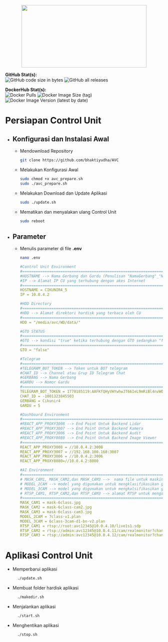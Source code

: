 <p align="center">
    <img src="https://www.jmiot.org/wp-content/uploads/2021/05/bg3-1024x576.png" width="400" height="200">
</p>

**GitHub Stat(s):**  
![GitHub code size in bytes](https://img.shields.io/github/languages/code-size/bhaktiyudha/AVC?logo=github) ![GitHub all releases](https://img.shields.io/github/downloads/bhaktiyudha/AVC/total?logo=github)

**DockerHub Stat(s):**  
![Docker Pulls](https://img.shields.io/docker/pulls/yudhabhakti/avc-ai?logo=docker) ![Docker Image Size (tag)](https://img.shields.io/docker/image-size/yudhabhakti/avc-ai/latest?logo=docker) ![Docker Image Version (latest by date)](https://img.shields.io/docker/v/yudhabhakti/avc-ai?logo=docker&sort=date)

# Persiapan Control Unit
- ## Konfigurasi dan Instalasi Awal
  - Mendownload Repository
    ```bash
    git clone https://github.com/bhaktiyudha/AVC
    ```
  - Melakukan Konfigurasi Awal
    ```bash
    sudo chmod +x avc_prepare.sh
    sudo ./avc_prepare.sh
    ```
  - Melakukan Download dan Update Aplikasi
    ```bash
    sudo ./update.sh
    ```
  - Mematikan dan menyalakan ulang Control Unit
    ```bash
    sudo reboot
    ```
- ## Parameter
  - Menulis parameter di file **.env**
    ```bash
    nano .env
    ```
    ```yaml
    #Control Unit Environment
    #================================================================
    #HOSTNAME --> Nama Gerbang dan Gardu (Penulisan "NamaGerbang"_"NomorGardu")
    #IP --> Alamat IP CU yang terhubung dengan akes Internet
    #================================================================
    HOSTNAME = CIKUNIR4_5
    IP = 10.0.4.2

    #HDD Directory
    #================================================================
    #HDD --> Alamat direktori hardisk yang terbaca oleh CU
    #================================================================
    HDD = "/media/avc/WD/data/"

    #GTO STATUS
    #================================================================
    #GTO --> kondisi "true" ketika terhubung dengan GTO sedangkan "false" tidak terhubung dengan GTO
    #================================================================
    GTO = "false"

    #Telegram
    #================================================================
    #TELEGRAM_BOT_TOKEN --> Token untuk BOT telegram
    #CHAT_ID --> Channel atau Grup ID Telegram Chat
    #GERBANG --> Nama Gerbang
    #GARDU --> Nomor Gardu
    #================================================================
    TELEGRAM_BOT_TOKEN = 1770185119:AAFKfQHyVHYwhwJT66IeL9mRiBl4nvW0UxQ
    CHAT_ID = -1001323845503
    GERBANG = Cikunir4
    GARDU = 5

    #Dashboard Environment
    #================================================================
    #REACT_APP_PROXY3008 --> End Point Untuk Backend Lidar
    #REACT_APP_PROXY3007 --> End Point Untuk Backend Kamera
    #REACT_APP_PROXY3006 --> End Point Untuk Backend Audit
    #REACT_APP_PROXY8080 --> End Point Untuk Backend Image Viewer
    #================================================================
    REACT_APP_PROXY3008 = //10.0.4.2:3008
    REACT_APP_PROXY3007 = //192.168.100.168:3007
    REACT_APP_PROXY3006 = //10.0.4.2:3006
    REACT_APP_PROXY8080=//10.0.4.2:8080

    #AI Environment
    #================================================================
    # MASK_CAM1, MASK_CAM2,dan MASK_CAM3 -->  nama file untuk masking gambar camera 1,2,dan 3
    # MODEL_2CAM --> model yang digunakan untuk mengklasifikasikan golongan kendaraan berdasarkan kamera 1 dan 2
    # MODEL_3CAM --> model yang digunakan untuk mengkalsifikasikan golongan kendaraan 4 dan 5 berdasarkan kamera 3
    # RTSP_CAM1, RTSP_CAM2,dan RTSP_CAM3 --> alamat RTSP untuk mengakses kamera 1,2,dan 3
    #================================================================
    MASK_CAM1 = mask-6class.jpg
    MASK_CAM2 = mask-6class-cam2.jpg
    MASK_CAM3 = mask-6class-cam3.jpg
    MODEL_2CAM = 7class-v1.plan
    MODEL_3CAM = 6class-3cam-d1-bn-v2.plan
    RTSP_CAM1 = rtsp://root:avc12345@10.0.4.10/live1s1.sdp
    RTSP_CAM2 = rtsp://admin:avc12345@10.0.4.11/cam/realmonitor?channel=1&subtype=0
    RTSP_CAM3 = rtsp://admin:avc12345@10.0.4.12/cam/realmonitor?channel=1&subtype=0
    ```
# Aplikasi Control Unit
- Memperbarui aplikasi
  ```bash
    ./update.sh
  ```
- Membuat folder hardisk aplikasi
  ```bash
    ./makedir.sh
  ```
- Menjalankan aplikasi
  ```bash
    ./start.sh
  ```
- Menghentikan aplikasi
  ```bash
    ./stop.sh
  ```